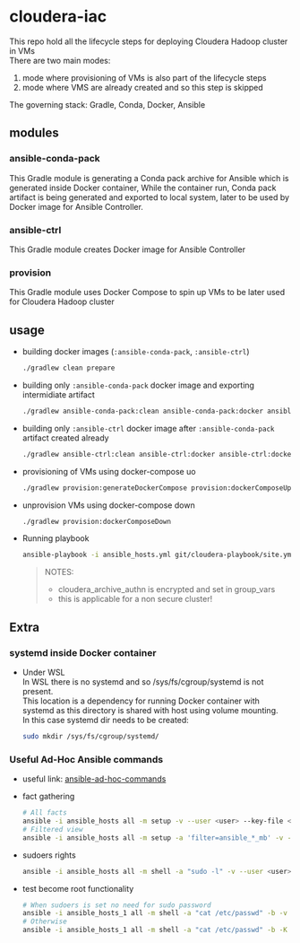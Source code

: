 # cloudera-iac

This repo hold all the lifecycle steps for deploying Cloudera Hadoop cluster in VMs  
There are two main modes:

1. mode where provisioning of VMs is also part of the lifecycle steps
1. mode where VMS are already created and so this step is skipped

The governing stack: Gradle, Conda, Docker, Ansible

## modules

### ansible-conda-pack

This Gradle module is generating a Conda pack archive for Ansible which is generated inside Docker container, While the container run, Conda pack artifact is being generated and exported to local system, later to be used by Docker image for Ansible Controller.

### ansible-ctrl

This Gradle module creates Docker image for Ansible Controller

### provision

This Gradle module uses Docker Compose to spin up VMs to be later used for Cloudera Hadoop cluster

## usage

- building docker images (`:ansible-conda-pack`, `:ansible-ctrl`)
  
  ```sh
  ./gradlew clean prepare
  ```

- building only `:ansible-conda-pack` docker image and exporting intermidiate artifact

  ```sh
  ./gradlew ansible-conda-pack:clean ansible-conda-pack:docker ansible-conda-pack:dockerRun ansible-conda-pack:dockerRemoveContainer
  ```

- building only `:ansible-ctrl` docker image after `:ansible-conda-pack` artifact created already

  ```sh
  ./gradlew ansible-ctrl:clean ansible-ctrl:docker ansible-ctrl:dockerRun ansible-ctrl:dockerRemoveContainer
  ```

- provisioning of VMs using docker-compose uo

  ```sh
  ./gradlew provision:generateDockerCompose provision:dockerComposeUp
  ```

- unprovision VMs using docker-compose down

  ```sh
  ./gradlew provision:dockerComposeDown
  ```

- Running playbook

  ```sh
  ansible-playbook -i ansible_hosts.yml git/cloudera-playbook/site.yml --extra-vars "krb5_kdc_type=none" --skip-tags krb5 --ask-vault-pass
  ```

  > NOTES:
  >
  > - cloudera_archive_authn is encrypted and set in group_vars
  > - this is applicable for a non secure cluster!

## Extra

### systemd inside Docker container

- Under WSL  
  In WSL there is no systemd and so /sys/fs/cgroup/systemd is not present.  
  This location is a dependency for running Docker container with systemd as this directory is shared with host using volume mounting.  
  In this case systemd dir needs to be created:

  ```sh
  sudo mkdir /sys/fs/cgroup/systemd/
  ```

### Useful Ad-Hoc Ansible commands

- useful link: [ansible-ad-hoc-commands](https://www.middlewareinventory.com/blog/ansible-ad-hoc-commands/)

- fact gathering

  ```sh
  # All facts
  ansible -i ansible_hosts all -m setup -v --user <user> --key-file <id_rsa_user> > details.out
  # Filtered view
  ansible -i ansible_hosts all -m setup -a 'filter=ansible_*_mb' -v --user <user> --key-file <id_rsa_user> > details.out
  ```

- sudoers rights

  ```sh
  ansible -i ansible_hosts all -m shell -a "sudo -l" -v --user <user> --key-file <id_rsa_user> > sudo.out
  ```

- test become root functionality

  ```sh
  # When sudoers is set no need for sudo password
  ansible -i ansible_hosts_1 all -m shell -a "cat /etc/passwd" -b -v --user <user> --key-file <id_rsa_user> > become.out
  # Otherwise
  ansible -i ansible_hosts_1 all -m shell -a "cat /etc/passwd" -b -K -v --user <user> --key-file <id_rsa_user> > become.out
  ```
